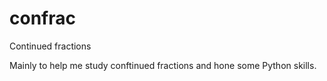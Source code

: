 # confrac
Continued fractions

Mainly to help me study conftinued fractions and hone some Python skills.
